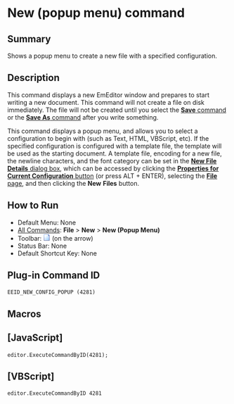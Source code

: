# New (popup menu) command

## Summary

Shows a popup menu to create a new file with a specified
configuration.

## Description

This command displays a new EmEditor window and prepares to start writing a
new document. This command will not create a file on disk immediately. The
file will not be created until you select the [**Save** command](file_save) or the [**Save As** command](file_save_as) after you
write something.

This command displays a popup menu, and allows you to select a
configuration to begin with (such as Text, HTML, VBScript, etc). If the specified configuration is configured with a template file,
the template will be used as the starting document. A template file, encoding for a new file,
the newline characters, and the font category can be set in
the [**New File** **Details** dialog box](../../dlg/properties/file/new_details/index), which can be accessed by clicking the
[**Properties for Current Configuration** button](../tools/customize) (or press ALT + ENTER), selecting the
[**File** page](../../dlg/properties/file/index), and then
clicking the **New**
**Files**
button.

## How to Run

- Default Menu: None
- [All Commands](../tools/all_commands): **File** \> **New** \> **New (Popup Menu)**
- Toolbar: ![](../../images/filenew.gif) (on
the arrow)
- Status Bar: None
- Default Shortcut Key: None

## Plug-in Command ID

```
EEID_NEW_CONFIG_POPUP (4281)
```

## Macros

## \[JavaScript\]

```
editor.ExecuteCommandByID(4281);
```

## \[VBScript\]

```
editor.ExecuteCommandByID 4281
```
